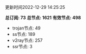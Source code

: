 更新时间2022-12-29 14:25:25

**总订阅: 73**
**总节点: 1621**
**有效节点: 498**
- trojan节点: 49
- ss节点: 189
- v2ray节点: 257
- ssr节点: 3
